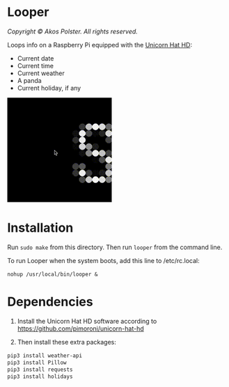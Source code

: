# Looper

_Copyright &copy; Akos Polster. All rights reserved._

Loops info on a Raspberry Pi equipped with the [Unicorn Hat HD](https://shop.pimoroni.com/products/unicorn-hat-hd):

* Current date
* Current time
* Current weather
* A panda
* Current holiday, if any

![alt text](docs/looper.gif "Screen shot")


# Installation

Run ```sudo make``` from this directory. Then run ```looper``` from the command line.

To run Looper when the system boots, add this line to /etc/rc.local:

```
nohup /usr/local/bin/looper &
```

# Dependencies

1. Install the Unicorn Hat HD software according to https://github.com/pimoroni/unicorn-hat-hd

2. Then install these extra packages:

```
pip3 install weather-api
pip3 install Pillow
pip3 install requests
pip3 install holidays
```
